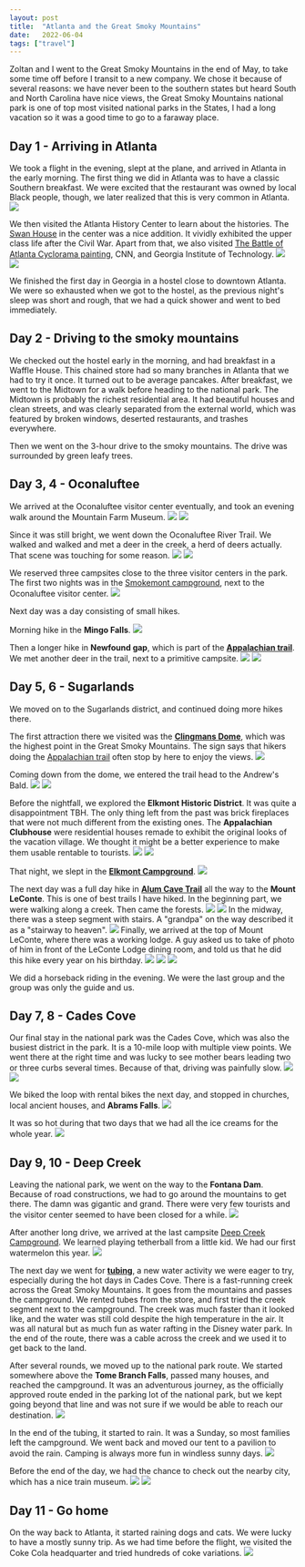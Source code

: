 ```yaml
---
layout: post
title:  "Atlanta and the Great Smoky Mountains"
date:   2022-06-04
tags: ["travel"]
---
```


Zoltan and I went to the Great Smoky Mountains in the end of May, to take some time off before I transit to a new company. We chose it because of several reasons: we have never been to the southern states but heard South and North Carolina have nice views, the Great Smoky Mountains national park is one of top most visited national parks in the States, I had a long vacation so it was a good time to go to a faraway place.

## Day 1 - Arriving in Atlanta
We took a flight in the evening, slept at the plane, and arrived in Atlanta in the early morning. The first thing we did in Atlanta was to have a classic Southern breakfast. We were excited that the restaurant was owned by local Black people, though, we later realized that this is very common in Atlanta.
<img src="/media/atlanta-and-the-great-smoky-mountains/IMG_5388.JPG" />

We then visited the Atlanta History Center to learn about the histories. The <a href="https://www.atlantahistorycenter.com/buildings-and-grounds/swan-house/">Swan House</a> in the center was a nice addition. It vividly exhibited the upper class life after the Civil War. Apart from that, we also visited <a href="https://www.atlantahistorycenter.com/exhibitions/cyclorama/">The Battle of Atlanta Cyclorama painting</a>, CNN, and Georgia Institute of Technology.
<img src="/media/atlanta-and-the-great-smoky-mountains/IMG_5406.JPG" />
<img src="/media/atlanta-and-the-great-smoky-mountains/IMGR23429.JPG" />


We finished the first day in Georgia in a hostel close to downtown Atlanta. We were so exhausted when we got to the hostel, as the previous night's sleep was short and rough, that we had a quick shower and went to bed immediately.

## Day 2 - Driving to the smoky mountains
We checked out the hostel early in the morning, and had breakfast in a Waffle House. This chained store had so many branches in Atlanta that we had to try it once. It turned out to be average pancakes. After breakfast, we went to the Midtown for a walk before heading to the national park. The Midtown is probably the richest residential area. It had beautiful houses and clean streets, and was clearly separated from the external world, which was featured by broken windows, deserted restaurants, and trashes everywhere.

Then we went on the 3-hour drive to the smoky mountains. The drive was surrounded by green leafy trees.

## Day 3, 4 - Oconaluftee
We arrived at the Oconaluftee visitor center eventually, and took an evening walk around the Mountain Farm Museum.
<img src="/media/atlanta-and-the-great-smoky-mountains/IMGR23476.JPG" />
<img src="/media/atlanta-and-the-great-smoky-mountains/IMGR23481.JPG" />

Since it was still bright, we went down the Oconaluftee River Trail. We walked and walked and met a deer in the creek, a herd of deers actually. That scene was touching for some reason.
<img src="/media/atlanta-and-the-great-smoky-mountains/IMGR23490.JPG" />
<img src="/media/atlanta-and-the-great-smoky-mountains/IMG_5442.JPG" />

We reserved three campsites close to the three visitor centers in the park. The first two nights was in the <a href="https://www.recreation.gov/camping/campgrounds/232486">Smokemont campground</a>, next to the Oconaluftee visitor center.
<img src="/media/atlanta-and-the-great-smoky-mountains/IMGR23493.JPG" />

Next day was a day consisting of small hikes.

Morning hike in the <b>Mingo Falls</b>.
<img src="/media/atlanta-and-the-great-smoky-mountains/IMG_5445.JPG" />

Then a longer hike in <b>Newfound gap</b>, which is part of the <a href="https://en.wikipedia.org/wiki/Appalachian_Trail"><b>Appalachian trail</b></a>. We met another deer in the trail, next to a primitive campsite.
<img src="/media/atlanta-and-the-great-smoky-mountains/IMGR23523.JPG" />
<img src="/media/atlanta-and-the-great-smoky-mountains/IMGR23541.JPG" />

## Day 5, 6 - Sugarlands
We moved on to the Sugarlands district, and continued doing more hikes there.

The first attraction there we visited was the <a href="https://www.nps.gov/grsm/planyourvisit/clingmansdome.htm"><b>Clingmans Dome</b></a>, which was the highest point in the Great Smoky Mountains. The sign says that hikers doing the <a href="https://en.wikipedia.org/wiki/Appalachian_Trail">Appalachian trail</a> often stop by here to enjoy the views.
<img src="/media/atlanta-and-the-great-smoky-mountains/IMGR23563.JPG" />

Coming down from the dome, we entered the trail head to the Andrew's Bald.
<img src="/media/atlanta-and-the-great-smoky-mountains/IMGR23584.JPG" />
<img src="/media/atlanta-and-the-great-smoky-mountains/IMGR23599.JPG" />

Before the nightfall, we explored the <b>Elkmont Historic District</b>. It was quite a disappointment TBH. The only thing left from the past was brick fireplaces that were not much different from the existing ones. The <b>Appalachian Clubhouse</b> were residential houses remade to exhibit the original looks of the vacation village. We thought it might be a better experience to make them usable rentable to tourists.
<img src="/media/atlanta-and-the-great-smoky-mountains/IMGR23621.JPG" />
<img src="/media/atlanta-and-the-great-smoky-mountains/IMGR23613.JPG" />

That night, we slept in the <a href="https://www.recreation.gov/camping/campgrounds/232487"><b>Elkmont Campground</b></a>.
<img src="/media/atlanta-and-the-great-smoky-mountains/IMGR23610.JPG" />

The next day was a full day hike in <a href="https://www.alltrails.com/trail/us/tennessee/alum-cave-trail-to-mount-leconte"><b>Alum Cave Trail</b></a> all the way to the <b>Mount LeConte</b>. This is one of best trails I have hiked. In the beginning part, we were walking along a creek. Then came the forests.
<img src="/media/atlanta-and-the-great-smoky-mountains/IMGR23629.JPG" />
<img src="/media/atlanta-and-the-great-smoky-mountains/IMGR23641.JPG" />
In the midway, there was a steep segment with stairs. A "grandpa" on the way described it as a "stairway to heaven".
<img src="/media/atlanta-and-the-great-smoky-mountains/IMGR23634.JPG" />
Finally, we arrived at the top of Mount LeConte, where there was a working lodge. A guy asked us to take of photo of him in front of the LeConte Lodge dining room, and told us that he did this hike every year on his birthday.
<img src="/media/atlanta-and-the-great-smoky-mountains/IMGR23659.JPG" />
<img src="/media/atlanta-and-the-great-smoky-mountains/IMGR23661.JPG" />
<img src="/media/atlanta-and-the-great-smoky-mountains/IMGR23697.JPG" />

We did a horseback riding in the evening. We were the last group and the group was only the guide and us.

## Day 7, 8 - Cades Cove
Our final stay in the national park was the Cades Cove, which was also the busiest district in the park. It is a 10-mile loop with multiple view points. We went there at the right time and was lucky to see mother bears leading two or three curbs several times. Because of that, driving was painfully slow.
<img src="/media/atlanta-and-the-great-smoky-mountains/IMGR23742.JPG" />
<img src="/media/atlanta-and-the-great-smoky-mountains/IMGR23730.JPG" />

We biked the loop with rental bikes the next day, and stopped in churches, local ancient houses, and <b>Abrams Falls</b>.
<img src="/media/atlanta-and-the-great-smoky-mountains/IMGR23765.JPG" />

It was so hot during that two days that we had all the ice creams for the whole year.
<img src="/media/atlanta-and-the-great-smoky-mountains/IMG_5479.JPG" />

## Day 9, 10 - Deep Creek
Leaving the national park, we went on the way to the <b>Fontana Dam</b>. Because of road constructions, we had to go around the mountains to get there. The damn was gigantic and grand. There were very few tourists and the visitor center seemed to have been closed for a while.
<img src="/media/atlanta-and-the-great-smoky-mountains/IMGR23798.JPG" />

After another long drive, we arrived at the last campsite <a href="https://www.deepcreekcamping.com/index.html">Deep Creek Campground</a>. We learned playing tetherball from a little kid. We had our first watermelon this year.
<img src="/media/atlanta-and-the-great-smoky-mountains/IMG_5502.JPG" />

The next day we went for <a href="https://en.wikipedia.org/wiki/Tubing_(recreation)"><b>tubing</b></a>, a new water activity we were eager to try, especially during the hot days in Cades Cove. There is a fast-running creek across the Great Smoky Mountains. It goes from the mountains and passes the campground. We rented tubes from the store, and first tried the creek segment next to the campground. The creek was much faster than it looked like, and the water was still cold despite the high temperature in the air. It was all natural but as much fun as water rafting in the Disney water park. In the end of the route, there was a cable across the creek and we used it to get back to the land.

After several rounds, we moved up to the national park route. We started somewhere above the <b>Tome Branch Falls</b>, passed many houses, and reached the campground. It was an adventurous journey, as the officially approved route ended in the parking lot of the national park, but we kept going beyond that line and was not sure if we would be able to reach our destination.
<img src="/media/atlanta-and-the-great-smoky-mountains/IMGR23804.JPG" />

In the end of the tubing, it started to rain. It was a Sunday, so most families left the campground. We went back and moved our tent to a pavilion to avoid the rain. Camping is always more fun in windless sunny days.
<img src="/media/atlanta-and-the-great-smoky-mountains/IMG_5503.JPG" />

Before the end of the day, we had the chance to check out the nearby city, which has a nice train museum.
<img src="/media/atlanta-and-the-great-smoky-mountains/IMGR23820.JPG" />
<img src="/media/atlanta-and-the-great-smoky-mountains/IMGR23838.JPG" />

## Day 11 - Go home
On the way back to Atlanta, it started raining dogs and cats. We were lucky to have a mostly sunny trip. As we had time before the flight, we visited the Coke Cola headquarter and tried hundreds of coke variations.
<img src="/media/atlanta-and-the-great-smoky-mountains/IMGR23875.JPG" />



